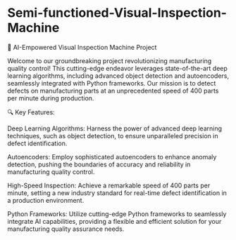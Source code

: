 # Semi-functioned-Visual-Inspection-Machine
🚀 AI-Empowered Visual Inspection Machine Project

Welcome to our groundbreaking project revolutionizing manufacturing quality control! This cutting-edge endeavor leverages state-of-the-art deep learning algorithms, including advanced object detection and autoencoders, seamlessly integrated with Python frameworks. Our mission is to detect defects on manufacturing parts at an unprecedented speed of 400 parts per minute during production.

🔍 Key Features:

Deep Learning Algorithms: Harness the power of advanced deep learning techniques, such as object detection, to ensure unparalleled precision in defect identification.

Autoencoders: Employ sophisticated autoencoders to enhance anomaly detection, pushing the boundaries of accuracy and reliability in manufacturing quality control.

High-Speed Inspection: Achieve a remarkable speed of 400 parts per minute, setting a new industry standard for real-time defect identification in a production environment.

Python Frameworks: Utilize cutting-edge Python frameworks to seamlessly integrate AI capabilities, providing a flexible and efficient solution for your manufacturing quality assurance needs.
